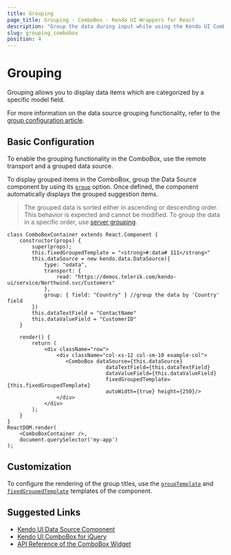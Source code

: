 ```yaml
---
title: Grouping
page_title: Grouping - ComboBox - Kendo UI Wrappers for React
description: "Group the data during input while using the Kendo UI ComboBox wrapper for React."
slug: grouping_combobox
position: 4
---
```


# Grouping

Grouping allows you to display data items which are categorized by a specific model field.

For more information on the data source grouping functionality, refer to the [group configuration article](http://docs.telerik.com/kendo-ui/api/javascript/data/datasource#configuration-group).

## Basic Configuration

To enable the grouping functionality in the ComboBox, use the remote transport and a grouped data source.

To display grouped items in the ComboBox, group the Data Source component by using its [`group`](http://docs.telerik.com/kendo-ui/api/javascript/data/datasource#configuration-group) option. Once defined, the component automatically displays the grouped suggestion items.

> The grouped data is sorted either in ascending or descending order. This behavior is expected and cannot be modified. To group the data in a specific order, use [server grouping](http://docs.telerik.com/kendo-ui/api/javascript/data/datasource#configuration-serverGrouping).

```jsx-preview
class ComboBoxContainer extends React.Component {
    constructor(props) {
        super(props);
        this.fixedGroupedTemplate = "<strong>#:data# 111</strong>"
        this.dataSource = new kendo.data.DataSource({
            type: "odata",
            transport: {
                read: "https://demos.telerik.com/kendo-ui/service/Northwind.svc/Customers"
            },
            group: { field: "Country" } //group the data by 'Country' field
        })
        this.dataTextField = "ContactName"
        this.dataValueField = "CustomerID"
    }

    render() {
        return (
            <div className="row">
                <div className="col-xs-12 col-sm-10 example-col">
                   <ComboBox dataSource={this.dataSource}
                                dataTextField={this.dataTextField}
                                dataValueField={this.dataValueField}
                                fixedGroupedTemplate={this.fixedGroupedTemplate}
                                autoWidth={true} height={250}/>
                </div>
            </div>
        );
    }
}
ReactDOM.render(
    <ComboBoxContainer />,
    document.querySelector('my-app')
);
```

## Customization

To configure the rendering of the group titles, use the [`groupTemplate`](http://docs.telerik.com/kendo-ui/api/javascript/ui/combobox#configuration-groupTemplate) and [`fixedGroupedTemplate`](http://docs.telerik.com/kendo-ui/api/javascript/ui/combobox#configuration-fixedGroupTemplate) templates of the component.

## Suggested Links

* [Kendo UI Data Source Component](http://docs.telerik.com/kendo-ui/api/javascript/data/datasource#configuration-group)
* [Kendo UI ComboBox for jQuery](https://docs.telerik.com/kendo-ui/controls/editors/combobox/overview)
* [API Reference of the ComboBox Widget](https://docs.telerik.com/kendo-ui/api/javascript/ui/combobox)
